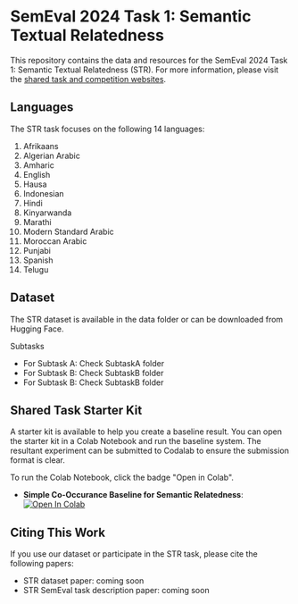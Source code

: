# SemEval 2024 Task 1: Semantic Textual Relatedness

This repository contains the data and resources for the SemEval 2024 Task 1: Semantic Textual Relatedness (STR). For more information, please visit the [shared task and competition websites](https://semantic-textual-relatedness.github.io).

## Languages

The STR task focuses on the following 14 languages:


1. Afrikaans
2. Algerian Arabic
4. Amharic
5. English
6. Hausa
7. Indonesian
8. Hindi
9. Kinyarwanda
10. Marathi
11. Modern Standard Arabic
12. Moroccan Arabic
13. Punjabi
14. Spanish
15. Telugu

## Dataset

The STR dataset is available in the data folder or can be downloaded from Hugging Face.

Subtasks

- For Subtask A: Check SubtaskA folder
- For Subtask B: Check SubtaskB folder
- For Subtask B: Check SubtaskB folder



## Shared Task Starter Kit

A starter kit is available to help you create a baseline result. You can open the starter kit in a Colab Notebook and run the baseline system. The resultant experiment can be submitted to Codalab to ensure the submission format is clear.

To run the Colab Notebook, click the badge "Open in Colab".


- **Simple Co-Occurance Baseline for Semantic Relatedness**: <a target="_blank" href="https://colab.research.google.com/github/shmuhammadd/semantic_relatedness/blob/main/Simple_English_Baseline_v2.ipynb">
  <img src="https://colab.research.google.com/assets/colab-badge.svg" alt="Open In Colab"/>
</a>


## Citing This Work

If you use our dataset or participate in the STR task, please cite the following papers:

- STR dataset paper: coming soon 
- STR SemEval task description paper: coming soon 


